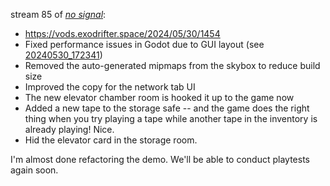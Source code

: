 stream 85 of _[no signal](../notes/no-signal.md)_:
- https://vods.exodrifter.space/2024/05/30/1454
- Fixed performance issues in Godot due to GUI layout (see [20240530_172341](20240530_172341.md))
- Removed the auto-generated mipmaps from the skybox to reduce build size
- Improved the copy for the network tab UI
- The new elevator chamber room is hooked it up to the game now
- Added a new tape to the storage safe -- and the game does the right thing when you try playing a tape while another tape in the inventory is already playing! Nice.
- Hid the elevator card in the storage room.

I'm almost done refactoring the demo. We'll be able to conduct playtests again soon.
